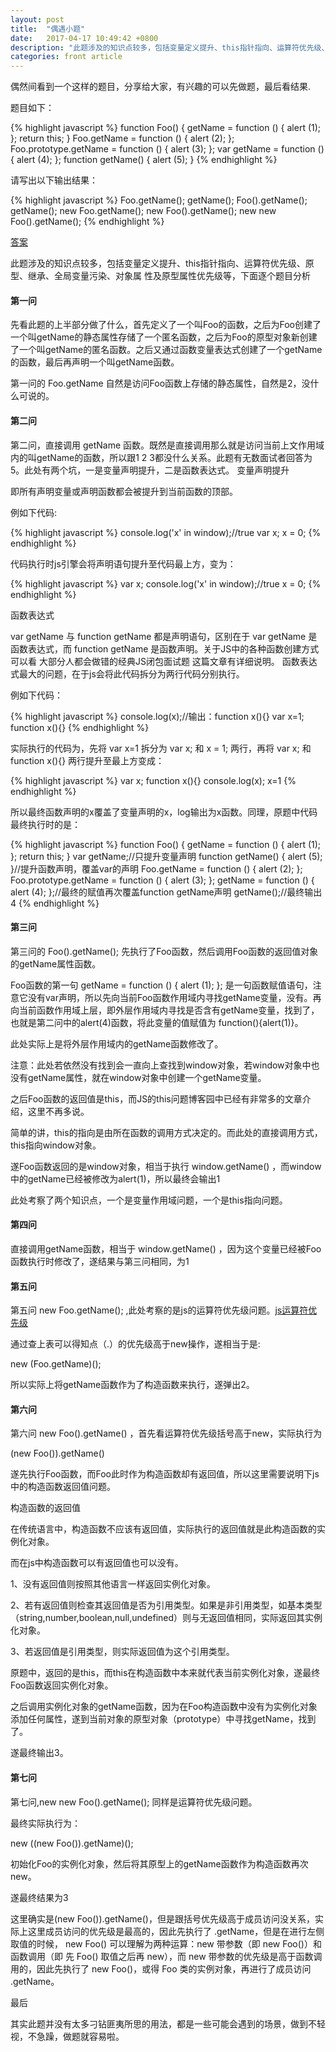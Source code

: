 ```yaml
---
layout: post
title:  "偶遇小题"
date:   2017-04-17 10:49:42 +0800
description: "此题涉及的知识点较多，包括变量定义提升、this指针指向、运算符优先级、原型、继承、全局变量污染、对象属性及原型属性优先级等，有兴趣可以做题玩玩"
categories: front article
---
```


偶然间看到一个这样的题目，分享给大家，有兴趣的可以先做题，最后看结果.

题目如下：

{% highlight javascript %}
function Foo() { 
    getName = function () { alert (1); }; 
    return this; 
} 
Foo.getName = function () { alert (2); }; 
Foo.prototype.getName = function () { alert (3); }; 
var getName = function () { alert (4); }; 
function getName() { alert (5); }
{% endhighlight %}

请写出以下输出结果：

{% highlight javascript %}
Foo.getName(); 
getName(); 
Foo().getName(); 
getName(); 
new Foo.getName(); 
new Foo().getName(); 
new new Foo().getName();
{% endhighlight %}

[答案](/page/demo-0324.html)

此题涉及的知识点较多，包括变量定义提升、this指针指向、运算符优先级、原型、继承、全局变量污染、对象属
性及原型属性优先级等，下面逐个题目分析

#### 第一问

先看此题的上半部分做了什么，首先定义了一个叫Foo的函数，之后为Foo创建了一个叫getName的静态属性存储了一个匿名函数，之后为Foo的原型对象新创建了一个叫getName的匿名函数。之后又通过函数变量表达式创建了一个getName的函数，最后再声明一个叫getName函数。

第一问的 Foo.getName 自然是访问Foo函数上存储的静态属性，自然是2，没什么可说的。

#### 第二问

第二问，直接调用 getName 函数。既然是直接调用那么就是访问当前上文作用域内的叫getName的函数，所以跟1 2 3都没什么关系。此题有无数面试者回答为5。此处有两个坑，一是变量声明提升，二是函数表达式。
变量声明提升

即所有声明变量或声明函数都会被提升到当前函数的顶部。

例如下代码:

{% highlight javascript %}
console.log('x' in window);//true 
var x; 
x = 0;
{% endhighlight %}

代码执行时js引擎会将声明语句提升至代码最上方，变为：

{% highlight javascript %}
var x; 
console.log('x' in window);//true 
x = 0;
{% endhighlight %}

函数表达式

var getName 与 function getName 都是声明语句，区别在于 var getName 是函数表达式，而 function getName 是函数声明。关于JS中的各种函数创建方式可以看 大部分人都会做错的经典JS闭包面试题 这篇文章有详细说明。
函数表达式最大的问题，在于js会将此代码拆分为两行代码分别执行。

例如下代码：

{% highlight javascript %}
console.log(x);//输出：function x(){} 
var x=1; 
function x(){}
{% endhighlight %}

实际执行的代码为，先将 var x=1 拆分为 var x; 和 x = 1; 两行，再将 var x; 和 function x(){} 两行提升至最上方变成：

{% highlight javascript %}
var x; 
function x(){}
console.log(x);
x=1
{% endhighlight %}

所以最终函数声明的x覆盖了变量声明的x，log输出为x函数。同理，原题中代码最终执行时的是：

{% highlight javascript %}
function Foo() { 
    getName = function () { alert (1); }; 
    return this; 
} 
var getName;//只提升变量声明 
function getName() { alert (5); }//提升函数声明，覆盖var的声明 
Foo.getName = function () { alert (2); }; 
Foo.prototype.getName = function () { alert (3); }; 
getName = function () { alert (4); };//最终的赋值再次覆盖function getName声明 
getName();//最终输出4
{% endhighlight %}

#### 第三问

第三问的 Foo().getName(); 先执行了Foo函数，然后调用Foo函数的返回值对象的getName属性函数。

Foo函数的第一句 getName = function () { alert (1); }; 是一句函数赋值语句，注意它没有var声明，所以先向当前Foo函数作用域内寻找getName变量，没有。再向当前函数作用域上层，即外层作用域内寻找是否含有getName变量，找到了，也就是第二问中的alert(4)函数，将此变量的值赋值为 function(){alert(1)}。

此处实际上是将外层作用域内的getName函数修改了。

注意：此处若依然没有找到会一直向上查找到window对象，若window对象中也没有getName属性，就在window对象中创建一个getName变量。

之后Foo函数的返回值是this，而JS的this问题博客园中已经有非常多的文章介绍，这里不再多说。

简单的讲，this的指向是由所在函数的调用方式决定的。而此处的直接调用方式，this指向window对象。

遂Foo函数返回的是window对象，相当于执行 window.getName() ，而window中的getName已经被修改为alert(1)，所以最终会输出1

此处考察了两个知识点，一个是变量作用域问题，一个是this指向问题。

#### 第四问

直接调用getName函数，相当于 window.getName() ，因为这个变量已经被Foo函数执行时修改了，遂结果与第三问相同，为1

#### 第五问

第五问 new Foo.getName(); ,此处考察的是js的运算符优先级问题。[js运算符优先级](https://developer.mozilla.org/zh-CN/docs/Web/JavaScript/Reference/Operators/Operator_Precedence)

通过查上表可以得知点（.）的优先级高于new操作，遂相当于是:

new (Foo.getName)();

所以实际上将getName函数作为了构造函数来执行，遂弹出2。

#### 第六问

第六问 new Foo().getName() ，首先看运算符优先级括号高于new，实际执行为

(new Foo()).getName()

遂先执行Foo函数，而Foo此时作为构造函数却有返回值，所以这里需要说明下js中的构造函数返回值问题。

构造函数的返回值

在传统语言中，构造函数不应该有返回值，实际执行的返回值就是此构造函数的实例化对象。

而在js中构造函数可以有返回值也可以没有。

1、没有返回值则按照其他语言一样返回实例化对象。

2、若有返回值则检查其返回值是否为引用类型。如果是非引用类型，如基本类型（string,number,boolean,null,undefined）则与无返回值相同，实际返回其实例化对象。

3、若返回值是引用类型，则实际返回值为这个引用类型。

原题中，返回的是this，而this在构造函数中本来就代表当前实例化对象，遂最终Foo函数返回实例化对象。

之后调用实例化对象的getName函数，因为在Foo构造函数中没有为实例化对象添加任何属性，遂到当前对象的原型对象（prototype）中寻找getName，找到了。

遂最终输出3。

#### 第七问

第七问,new new Foo().getName(); 同样是运算符优先级问题。

最终实际执行为：

new ((new Foo()).getName)();

初始化Foo的实例化对象，然后将其原型上的getName函数作为构造函数再次new。

遂最终结果为3

这里确实是(new Foo()).getName()，但是跟括号优先级高于成员访问没关系，实际上这里成员访问的优先级是最高的，因此先执行了 .getName，但是在进行左侧取值的时候， new Foo() 可以理解为两种运算：new 带参数（即 new Foo()）和函数调用（即 先 Foo() 取值之后再 new），而 new 带参数的优先级是高于函数调用的，因此先执行了 new Foo()，或得 Foo 类的实例对象，再进行了成员访问 .getName。

最后

其实此题并没有太多刁钻匪夷所思的用法，都是一些可能会遇到的场景，做到不轻视，不急躁，做题就容易啦。

